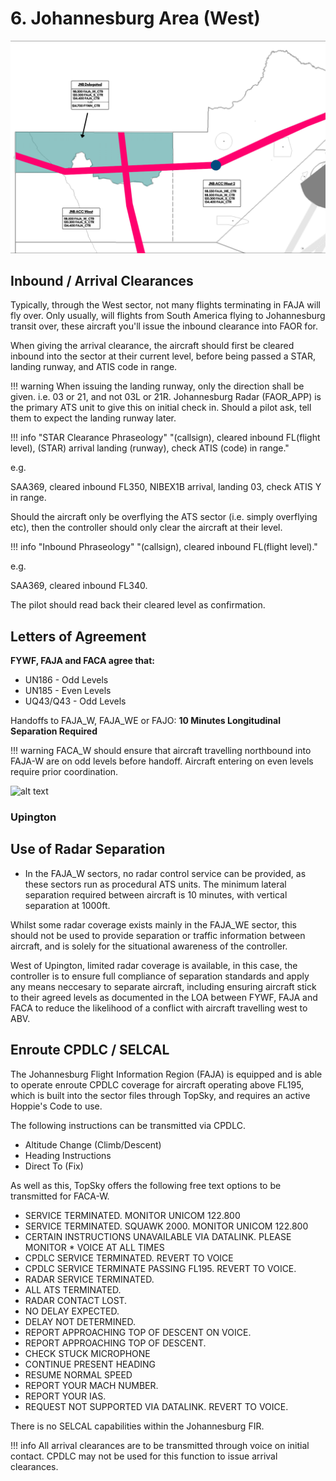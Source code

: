 # 6. Johannesburg Area (West)

![alt text](image-6.png)

## Inbound / Arrival Clearances

Typically, through the West sector, not many flights terminating in FAJA will fly over. Only usually, will flights from South America flying to Johannesburg transit over, these aircraft you'll issue the inbound clearance into FAOR for.

When giving the arrival clearance, the aircraft should first be cleared inbound into the sector at their current level, before being passed a STAR, landing runway, and ATIS code in range.

!!! warning
    When issuing the landing runway, only the direction shall be given. i.e. 03 or 21, and not 03L or 21R. Johannesburg Radar (FAOR_APP) is the primary ATS unit to give this on initial check in. Should a pilot ask, tell them to expect the landing runway later.

!!! info "STAR Clearance Phraseology"
    "(callsign), cleared inbound FL(flight level), (STAR) arrival landing (runway), check ATIS (code) in range."


e.g.

SAA369, cleared inbound FL350, NIBEX1B arrival, landing 03, check ATIS Y in range.  

Should the aircraft only be overflying the ATS sector (i.e. simply overflying etc), then the controller should only clear the aircraft at their level.

!!! info "Inbound Phraseology"
    "(callsign), cleared inbound FL(flight level)."

e.g.

SAA369, cleared inbound FL340.

The pilot should read back their cleared level as confirmation.


## Letters of Agreement

**FYWF, FAJA and FACA agree that:**

* UN186 - Odd Levels
* UN185 - Even Levels
* UQ43/Q43 - Odd Levels

Handoffs to FAJA_W, FAJA_WE or FAJO: **10 Minutes Longitudinal Separation Required**

!!! warning
    FACA_W should ensure that aircraft travelling northbound into FAJA-W are on odd levels before handoff. Aircraft entering on even levels require prior coordination.

![alt text](loa.png)

### Upington

## Use of Radar Separation

* In the FAJA_W sectors, no radar control service can be provided, as these sectors run as procedural ATS units.
The minimum lateral separation required between aircraft is 10 minutes, with vertical separation at 1000ft.

Whilst some radar coverage exists mainly in the FAJA_WE sector, this should not be used to provide separation or traffic information between aircraft, and is solely for the situational awareness of the controller.

West of Upington, limited radar coverage is available, in this case, the controller is to ensure full compliance of separation standards and apply any means neccesary to separate aircraft, including ensuring aircraft stick to their agreed levels as documented in the LOA between FYWF, FAJA and FACA to reduce the likelihood of a conflict with aircraft travelling west to ABV.

## Enroute CPDLC / SELCAL

The Johannesburg Flight Information Region (FAJA) is equipped and is able to operate enroute CPDLC coverage for aircraft operating above FL195, which is built into the sector files through TopSky, and requires an active Hoppie's Code to use.

The following instructions can be transmitted via CPDLC.

* Altitude Change (Climb/Descent)
* Heading Instructions
* Direct To (Fix)

As well as this, TopSky offers the following free text options to be transmitted for FACA-W.

* SERVICE TERMINATED. MONITOR UNICOM 122.800
* SERVICE TERMINATED. SQUAWK 2000. MONITOR UNICOM 122.800
* CERTAIN INSTRUCTIONS UNAVAILABLE VIA DATALINK. PLEASE MONITOR * VOICE AT ALL TIMES
* CPDLC SERVICE TERMINATED. REVERT TO VOICE
* CPDLC SERVICE TERMINATE PASSING FL195. REVERT TO VOICE.
* RADAR SERVICE TERMINATED.
* ALL ATS TERMINATED.
* RADAR CONTACT LOST.
* NO DELAY EXPECTED.
* DELAY NOT DETERMINED.
* REPORT APPROACHING TOP OF DESCENT ON VOICE.
* REPORT APPROACHING TOP OF DESCENT.
* CHECK STUCK MICROPHONE
* CONTINUE PRESENT HEADING
* RESUME NORMAL SPEED
* REPORT YOUR MACH NUMBER.
* REPORT YOUR IAS.
* REQUEST NOT SUPPORTED VIA DATALINK. REVERT TO VOICE.

There is no SELCAL capabilities within the Johannesburg FIR.

!!! info
    All arrival clearances are to be transmitted through voice on initial contact. CPDLC may not be used for this function to issue arrival clearances.

